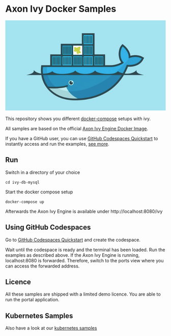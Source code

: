 # Axon Ivy Docker Samples

![Axon Ivy Engine on Docker](axonivy-engine-on-docker.png)

This repository shows you different [docker-compose](https://docs.docker.com/compose/) setups with ivy.

All samples are based on the official [Axon Ivy Engine Docker Image](https://hub.docker.com/r/axonivy/axonivy-engine/).

If you have a GitHub user, you can use [GitHub Codespaces Quickstart](https://github.com/codespaces/new?skip_quickstart=true&machine=standardLinux32gb&repo=138610969&ref=master&devcontainer_path=.devcontainer%2Fdevcontainer.json&geo=EuropeWest) to instantly access and run the examples, [see more](#using-github-codespaces).

## Run

Switch in a directory of your choice

    cd ivy-db-mysql

Start the docker compose setup

    docker-compose up
    
Afterwards the Axon Ivy Engine is available under http://localhost:8080/ivy

## Using GitHub Codespaces

Go to [GitHub Codespaces Quickstart](https://github.com/codespaces/new?skip_quickstart=true&machine=standardLinux32gb&repo=138610969&ref=master&devcontainer_path=.devcontainer%2Fdevcontainer.json&geo=EuropeWest) and create the codespace.

Wait until the codespace is ready and the terminal has been loaded. Run the examples as described above. If the Axon Ivy Engine is running, localhost:8080 is forwarded. Therefore, switch to the ports view where you can access the forwarded address.

## Licence

All these samples are shipped with a limited demo licence. You are able to run the portal application.

## Kubernetes Samples

Also have a look at our [kubernetes samples](https://github.com/axonivy/kubernetes-samples)